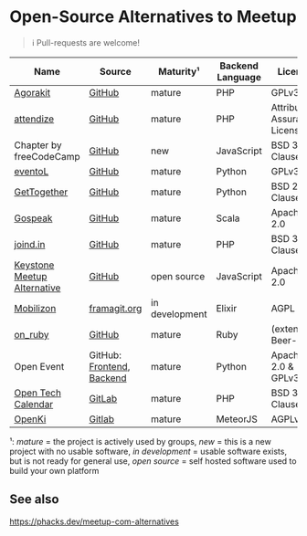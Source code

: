 # Open-Source Alternatives to Meetup

> :information_source: Pull-requests are welcome!

| Name                                                  | Source                                                                                                                        | Maturity¹      | Backend Language | License                       |
| ----------------------------------------------------- | ----------------------------------------------------------------------------------------------------------------------------- | -------------- | ---------------- | ----------------------------- |
| [Agorakit](https://agorakit.org/)                     | [GitHub](https://github.com/philippejadin/agorakit)                                                                           | mature         | PHP              | GPLv3                         |
| [attendize](https://www.attendize.com/)               | [GitHub](https://github.com/Attendize/Attendize)                                                                              | mature         | PHP              | Attribution Assurance License |
| Chapter by freeCodeCamp                               | [GitHub](https://github.com/freeCodeCamp/chapter)                                                                             | new            | JavaScript       | BSD 3-Clause                  |
| [eventoL](http://eventol.github.io/eventoL/)          | [GitHub](https://github.com/eventoL/eventoL)                                                                                  | mature         | Python           | GPLv3                         |
| [GetTogether](https://gettogether.community/)         | [GitHub](https://github.com/GetTogetherComm/GetTogether)                                                                      | mature         | Python           | BSD 2-Clause                  |
| [Gospeak](https://www.gospeak.fr/)                    | [GitHub](https://github.com/loicknuchel/gospeak)                                                                              | mature         | Scala            | Apache 2.0                    |
| [joind.in](https://joind.in/)                         | [GitHub](https://github.com/joindin/joindin-web2)                                                                             | mature         | PHP              | BSD 3-Clause                  |
| [Keystone Meetup Alternative](https://github.com/Thinkmill/meetup-alternative)| [GitHub](https://github.com/Thinkmill/meetup-alternative)                                                                             | open source         | JavaScript              | Apache 2.0                  |
| [Mobilizon](https://joinmobilizon.org/en/)            | [framagit.org](https://framagit.org/framasoft/mobilizon/)                                                                     | in development | Elixir           | AGPL                          |
| [on_ruby](https://www.onruby.eu/)                     | [GitHub](https://github.com/phoet/on_ruby)                                                                                    | mature         | Ruby             | (extended) Beer-ware          |
| Open Event                                            | GitHub: [Frontend](https://github.com/fossasia/open-event-frontend), [Backend](https://github.com/fossasia/open-event-server) | mature         | Python           | Apache 2.0 & GPLv3            |
| [Open Tech Calendar](https://opentechcalendar.co.uk/) | [GitLab](https://gitlab.com/opentechcalendar)                                                                                 | mature         | PHP              | BSD 3-Clause                  |
| [OpenKi](https://openki.net/)                         | [Gitlab](https://gitlab.com/Openki/Openki/)                                                                                   | mature         | MeteorJS         | AGPLv3                        |

¹: _mature_ = the project is actively used by groups, _new_ = this is a new project with no usable software, _in development_ = usable software exists, but is not ready for general use, _open source_ = self hosted software used to build your own platform

## See also

<https://phacks.dev/meetup-com-alternatives>
